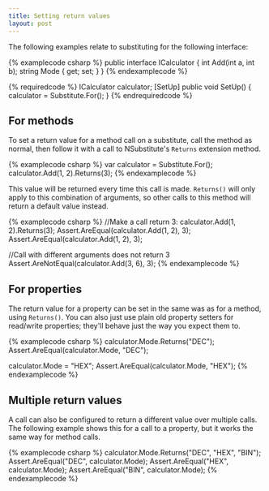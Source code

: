 ```yaml
---
title: Setting return values
layout: post
---
```


The following examples relate to substituting for the following interface:

{% examplecode csharp %}
public interface ICalculator
{
	int Add(int a, int b);
	string Mode { get; set; }
}
{% endexamplecode %}

{% requiredcode %}
ICalculator calculator;
[SetUp] public void SetUp() { calculator = Substitute.For<ICalculator>(); }
{% endrequiredcode %}

## For methods
To set a return value for a method call on a substitute, call the method as normal, then follow it with a call to NSubstitute's `Returns` extension method.

{% examplecode csharp %}
var calculator = Substitute.For<ICalculator>();
calculator.Add(1, 2).Returns(3);
{% endexamplecode %}

This value will be returned every time this call is made. `Returns()` will only apply to this combination of arguments, so other calls to this method will return a default value instead.

{% examplecode csharp %}
//Make a call return 3:
calculator.Add(1, 2).Returns(3); 
Assert.AreEqual(calculator.Add(1, 2), 3);
Assert.AreEqual(calculator.Add(1, 2), 3);

//Call with different arguments does not return 3
Assert.AreNotEqual(calculator.Add(3, 6), 3); 
{% endexamplecode %}

## For properties
The return value for a property can be set in the same was as for a method, using `Returns()`. You can also just use plain old property setters for read/write properties; they'll behave just the way you expect them to.

{% examplecode csharp %}
calculator.Mode.Returns("DEC");
Assert.AreEqual(calculator.Mode, "DEC");

calculator.Mode = "HEX";
Assert.AreEqual(calculator.Mode, "HEX");
{% endexamplecode %}

## Multiple return values
A call can also be configured to return a different value over multiple calls. The following example shows this for a call to a property, but it works the same way for method calls.

{% examplecode csharp %}
calculator.Mode.Returns("DEC", "HEX", "BIN");
Assert.AreEqual("DEC", calculator.Mode);
Assert.AreEqual("HEX", calculator.Mode);
Assert.AreEqual("BIN", calculator.Mode);
{% endexamplecode %}

<!--
## Calculating the return value with a function
The return value for a call to a property or method can be set to the result of a function. This allows more complex logic to be put into the substitute. Although this is normally a bad practice, there are some situations in which it is useful.

{% examplecode csharp %}
{% endexamplecode %}
-->
